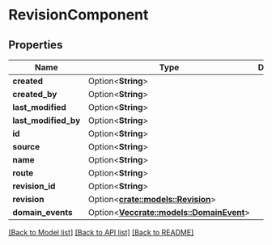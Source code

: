 # RevisionComponent

## Properties

Name | Type | Description | Notes
------------ | ------------- | ------------- | -------------
**created** | Option<**String**> |  | [optional]
**created_by** | Option<**String**> |  | [optional]
**last_modified** | Option<**String**> |  | [optional]
**last_modified_by** | Option<**String**> |  | [optional]
**id** | Option<**String**> |  | [optional]
**source** | Option<**String**> |  | [optional]
**name** | Option<**String**> |  | [optional]
**route** | Option<**String**> |  | [optional]
**revision_id** | Option<**String**> |  | [optional]
**revision** | Option<[**crate::models::Revision**](Revision.md)> |  | [optional]
**domain_events** | Option<[**Vec<crate::models::DomainEvent>**](DomainEvent.md)> |  | [optional]

[[Back to Model list]](../README.md#documentation-for-models) [[Back to API list]](../README.md#documentation-for-api-endpoints) [[Back to README]](../README.md)



